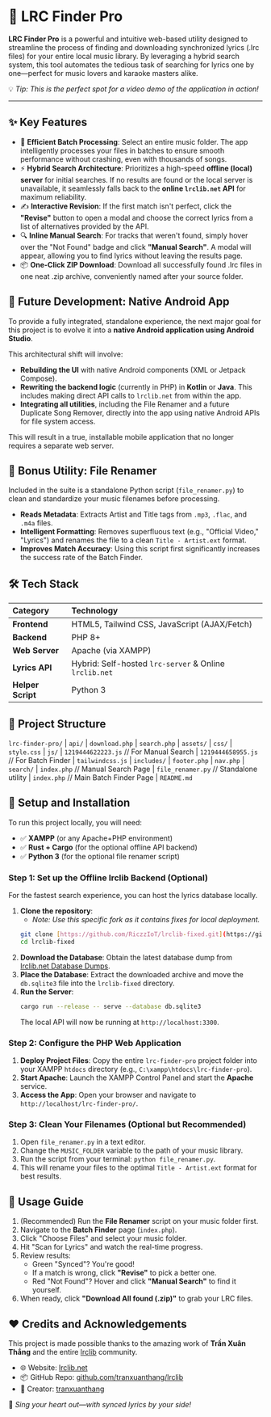 # 🎵 LRC Finder Pro

**LRC Finder Pro** is a powerful and intuitive web-based utility designed to streamline the process of finding and downloading synchronized lyrics (.lrc files) for your entire local music library. By leveraging a hybrid search system, this tool automates the tedious task of searching for lyrics one by one—perfect for music lovers and karaoke masters alike.

💡 *Tip: This is the perfect spot for a video demo of the application in action!*

---

## ✨ Key Features

* 📂 **Efficient Batch Processing**: Select an entire music folder. The app intelligently processes your files in batches to ensure smooth performance without crashing, even with thousands of songs.
* ⚡ **Hybrid Search Architecture**: Prioritizes a high-speed **offline (local) server** for initial searches. If no results are found or the local server is unavailable, it seamlessly falls back to the **online `lrclib.net` API** for maximum reliability.
* ✍️ **Interactive Revision**: If the first match isn't perfect, click the **"Revise"** button to open a modal and choose the correct lyrics from a list of alternatives provided by the API.
* 🔍 **Inline Manual Search**: For tracks that weren't found, simply hover over the "Not Found" badge and click **"Manual Search"**. A modal will appear, allowing you to find lyrics without leaving the results page.
* 📦 **One-Click ZIP Download**: Download all successfully found .lrc files in one neat .zip archive, conveniently named after your source folder.

## 🚀 Future Development: Native Android App

To provide a fully integrated, standalone experience, the next major goal for this project is to evolve it into a **native Android application using Android Studio**.

This architectural shift will involve:
* **Rebuilding the UI** with native Android components (XML or Jetpack Compose).
* **Rewriting the backend logic** (currently in PHP) in **Kotlin** or **Java**. This includes making direct API calls to `lrclib.net` from within the app.
* **Integrating all utilities**, including the File Renamer and a future Duplicate Song Remover, directly into the app using native Android APIs for file system access.

This will result in a true, installable mobile application that no longer requires a separate web server.

## 🐍 Bonus Utility: File Renamer

Included in the suite is a standalone Python script (`file_renamer.py`) to clean and standardize your music filenames before processing.

* **Reads Metadata**: Extracts Artist and Title tags from `.mp3`, `.flac`, and `.m4a` files.
* **Intelligent Formatting**: Removes superfluous text (e.g., "Official Video," "Lyrics") and renames the file to a clean `Title - Artist.ext` format.
* **Improves Match Accuracy**: Using this script first significantly increases the success rate of the Batch Finder.

## 🛠️ Tech Stack

| Category      | Technology                                             |
| :------------ | :----------------------------------------------------- |
| **Frontend** | HTML5, Tailwind CSS, JavaScript (AJAX/Fetch)           |
| **Backend** | PHP 8+                                                 |
| **Web Server**| Apache (via XAMPP)                                     |
| **Lyrics API**| Hybrid: Self-hosted `lrc-server` & Online `lrclib.net` |
| **Helper Script**| Python 3                                            |

## 📁 Project Structure
`lrc-finder-pro/` | `api/` | `download.php` | `search.php` | `assets/` | `css/` | `style.css` | `js/` | `1219444622223.js` // For Manual Search | `1219444658955.js` // For Batch Finder | `tailwindcss.js` | `includes/` | `footer.php` | `nav.php` | `search/` | `index.php` // Manual Search Page | `file_renamer.py` // Standalone utility | `index.php` // Main Batch Finder Page | `README.md`

## 🚀 Setup and Installation

To run this project locally, you will need:
* ✅ **XAMPP** (or any Apache+PHP environment)
* ✅ **Rust + Cargo** (for the optional offline API backend)
* ✅ **Python 3** (for the optional file renamer script)

### Step 1: Set up the Offline lrclib Backend (Optional)

For the fastest search experience, you can host the lyrics database locally.

1.  **Clone the repository**:
    * *Note: Use this specific fork as it contains fixes for local deployment.*
    ```bash
    git clone [https://github.com/RiczzIoT/lrclib-fixed.git](https://github.com/RiczzIoT/lrclib-fixed.git)
    cd lrclib-fixed
    ```
2.  **Download the Database**: Obtain the latest database dump from [lrclib.net Database Dumps]([https://db-dumps.lrclib.net/](https://db-dumps.lrclib.net/lrclib-db-dump-20250718T081344Z.sqlite3.gz)).
3.  **Place the Database**: Extract the downloaded archive and move the `db.sqlite3` file into the `lrclib-fixed` directory.
4.  **Run the Server**:
    ```bash
    cargo run --release -- serve --database db.sqlite3
    ```
    The local API will now be running at `http://localhost:3300`.

### Step 2: Configure the PHP Web Application

1.  **Deploy Project Files**: Copy the entire `lrc-finder-pro` project folder into your XAMPP `htdocs` directory (e.g., `C:\xampp\htdocs\lrc-finder-pro`).
2.  **Start Apache**: Launch the XAMPP Control Panel and start the **Apache** service.
3.  **Access the App**: Open your browser and navigate to `http://localhost/lrc-finder-pro/`.

### Step 3: Clean Your Filenames (Optional but Recommended)

1.  Open `file_renamer.py` in a text editor.
2.  Change the `MUSIC_FOLDER` variable to the path of your music library.
3.  Run the script from your terminal: `python file_renamer.py`.
4.  This will rename your files to the optimal `Title - Artist.ext` format for best results.

## 📖 Usage Guide

1.  (Recommended) Run the **File Renamer** script on your music folder first.
2.  Navigate to the **Batch Finder** page (`index.php`).
3.  Click "Choose Files" and select your music folder.
4.  Hit "Scan for Lyrics" and watch the real-time progress.
5.  Review results:
    * Green "Synced"? You're good!
    * If a match is wrong, click **"Revise"** to pick a better one.
    * Red "Not Found"? Hover and click **"Manual Search"** to find it yourself.
6.  When ready, click **"Download All found (.zip)"** to grab your LRC files.

## ❤️ Credits and Acknowledgements

This project is made possible thanks to the amazing work of **Trần Xuân Thắng** and the entire [lrclib](https://github.com/tranxuanthang/lrclib) community.

* 🌐 Website: [lrclib.net](https://lrclib.net/)
* 📦 GitHub Repo: [github.com/tranxuanthang/lrclib](https://github.com/tranxuanthang/lrclib)
* 👤 Creator: [tranxuanthang](https://github.com/tranxuanthang)

🎤 *Sing your heart out—with synced lyrics by your side!*
